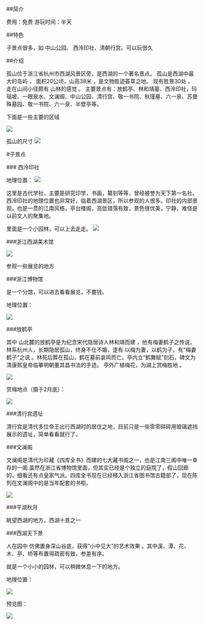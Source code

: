 

##简介


费用：免费
游玩时间：半天


##特色


子景点很多，如 中山公园、 西泠印社、清朝行宫。可以玩很久


##介绍


孤山位于浙江省杭州市西湖风景区旁，是西湖的一个著名景点。 孤山是西湖中最大的岛屿 ， 面积20公顷，山高38米 ，是文物胜迹荟萃之地。 现有胜景30处 ，走在山间小径颇有 山林的感觉 。
主要景点有：放鹤亭、林和靖墓、西泠印社，玛瑙坡、一眼泉水、文澜阁、中山公园、清行宫、敬一书院、秋瑾墓、六一泉、苏曼殊墓园、敬一书院、六一泉、半壁亭等。


下面是一些主要的区域

![](image/9b24ffd8-dfd4-4862-855e-1c9c4ecca0ed.jpg)

孤山的尺寸
![](image/ac335a3a-a2d7-4374-89ad-23058a2a8faf.jpg)


#子景点 

### 西泠印社


地理位置：
![](image/579ccc53-4a90-4718-bd51-fd95cf13e686.jpg)

这里是古代学社，主要是研究印学，书画，纂刻等等，曾经被誉为天下第一名社。西泠印社的地理位置也非常好，临着西湖景区，所以参观的人很多。印社的内部景观，也是一贯的江南风格，亭台楼阁，高低错落有致，景色很优美，宁静，难怪是以前文人的聚集地。



里面是一个小园林，可以上去走走。
![](image/6a0c8a0c-e19a-4c34-bbf2-9546a1450bce.jpg)

###浙江西湖美术馆


![](image/ad901323-aff3-4176-b6e5-b20bab5f86b7.jpg)

参观一些展览的地方

###浙江博物馆



是一个分馆，可以进去看看展览，不要钱。


地理位置：

![](image/a7eaec58-e09d-4e3e-8dc7-6832eb0c1740.jpg)


###放鹤亭



其中 山北麓的放鹤亭是为纪念宋代隐居诗人林和靖而建 ，他有梅妻鹤子之传说。林系杭州人，长期隐居孤山，终身不仕不婚，遂有 以梅为妻，以鹤为子，有“梅妻鹤子”之说 。林死后葬在孤山，鹤在墓前哀鸣而亡。亭内立“鹤舞赋”刻石，碑文为清康熙皇帝临摹明朝董其昌书法的手迹。 亭外广植梅花，为湖上赏梅胜地 。

![](image/f6aa098b-d100-49b3-a368-94ee0fbc34b2.jpg)



赏梅地点（摄于2月底）：

![](image/e0b5642d-337a-4435-9d90-7e6908965232.jpg)


###清行宫遗址


清行宫是清代多位帝王出行西湖时的居住之地，目前只是一些零零碎碎用玻璃遮挡展示的遗址，简单看看就行了。


###文澜阁

文澜阁是清代为珍藏《四库全书》而建的七大藏书阁之一，也是江南三阁中唯一幸存的一阁.虽然在浙江省博物馆里面，但其实已经是个独立的庭院了，假山回廊的，细看还有点皇家气派。四库全书现在已经移入浙江省图书馆古籍部了，现在陈列在文澜阁中的是当年配套的书柜。


![](image/c95aee96-b8e2-4fc5-927a-0c84d8528405.jpg)



###平湖秋月

眺望西湖的地方，西湖十景之一


###西湖天下景


人在园中 仿佛置身深山谷底，获得“小中见大”的艺术效果 。其中溪、潭、花、木、亭、桥等布置得疏密有致，参差有序。

就是一个小小的园林，可以稍微休息一下的地方。



地理位置：

![](image/3fc663f9-1f92-4ff2-8572-1dbcaf67186d.jpg)


预览图：

![](image/bb39c068-2486-4afc-9ba1-962a15d2e801.jpg)

































